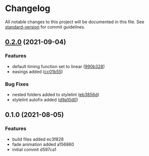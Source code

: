 # Changelog

All notable changes to this project will be documented in this file. See [standard-version](https://github.com/conventional-changelog/standard-version) for commit guidelines.

## [0.2.0](https://github.com/brachkow/animation/compare/v0.1.0...v0.2.0) (2021-09-04)


### Features

* default timing function set to linear ([990b328](https://github.com/brachkow/animation/commit/990b328cd0feb54363e54a4f5c9e9f553c2c3eaf))
* easings added ([cc01b55](https://github.com/brachkow/animation/commit/cc01b55d69cac8d58ccaa0d1d6d96742b3e6c54f))


### Bug Fixes

* nested folders added to stylelint ([eb3856d](https://github.com/brachkow/animation/commit/eb3856d1d0fc1dd2115f14081e22cfec6e8da62b))
* stylelint autofix added ([d9a10d0](https://github.com/brachkow/animation/commit/d9a10d0a998934a1d9054d14d24747ee3f6d5660))

## 0.1.0 (2021-08-05)


### Features

* build files added ec3f828
* fade animation added a156860
* initial commit d597ca1
